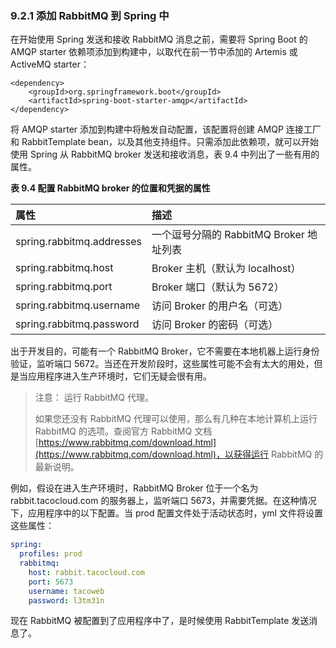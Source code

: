 ### 9.2.1 添加 RabbitMQ 到 Spring 中

在开始使用 Spring 发送和接收 RabbitMQ 消息之前，需要将 Spring Boot 的 AMQP starter 依赖项添加到构建中，以取代在前一节中添加的 Artemis 或 ActiveMQ starter：

```markup
<dependency>
    <groupId>org.springframework.boot</groupId>
    <artifactId>spring-boot-starter-amqp</artifactId>
</dependency>
```

将 AMQP starter 添加到构建中将触发自动配置，该配置将创建 AMQP 连接工厂和 RabbitTemplate bean，以及其他支持组件。只需添加此依赖项，就可以开始使用 Spring 从 RabbitMQ broker 发送和接收消息，表 9.4 中列出了一些有用的属性。

**表 9.4 配置 RabbitMQ broker 的位置和凭据的属性**

| 属性 | 描述 |
| :--- | :--- |
| spring.rabbitmq.addresses | 一个逗号分隔的 RabbitMQ Broker 地址列表 |
| spring.rabbitmq.host | Broker 主机（默认为 localhost） |
| spring.rabbitmq.port | Broker 端口（默认为 5672） |
| spring.rabbitmq.username | 访问 Broker 的用户名（可选） |
| spring.rabbitmq.password | 访问 Broker 的密码（可选） |

出于开发目的，可能有一个 RabbitMQ Broker，它不需要在本地机器上运行身份验证，监听端口 5672。当还在开发阶段时，这些属性可能不会有太大的用处，但是当应用程序进入生产环境时，它们无疑会很有用。

>注意： 运行 RabbitMQ 代理。
>
>如果您还没有 RabbitMQ 代理可以使用，那么有几种在本地计算机上运行 RabbitMQ 的选项。查阅官方 RabbitMQ 文档 [https://www.rabbitmq.com/download.html](https://www.rabbitmq.com/download.html)，以获得运行 RabbitMQ 的最新说明。

例如，假设在进入生产环境时，RabbitMQ Broker 位于一个名为 rabbit.tacocloud.com 的服务器上，监听端口 5673，并需要凭据。在这种情况下，应用程序中的以下配置。当 prod 配置文件处于活动状态时，yml 文件将设置这些属性：

```yaml
spring:
  profiles: prod
  rabbitmq:
    host: rabbit.tacocloud.com
    port: 5673
    username: tacoweb
    password: l3tm31n
```

现在 RabbitMQ 被配置到了应用程序中了，是时候使用 RabbitTemplate 发送消息了。

